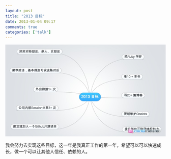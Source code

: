 ```yaml
---
layout: post
title: "2013 目标"
date: 2013-01-04 09:17
comments: true
categories: ['talk']
---
```

![2013 goal](/images/2013/1/2013-goal.jpg)  

我会努力去实现这些目标，这一年是我真正工作的第一年，希望可以可以快速成长，做一个可以让其他人信任、依赖的人。